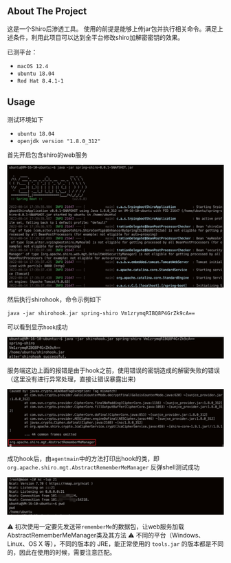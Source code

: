 ## About The Project

这是一个Shiro后渗透工具。
使用的前提是能够上传jar包并执行相关命令。满足上述条件，利用此项目可以达到全平台修改shiro加解密密钥的效果。

已测平台：
* `macOS 12.4`
* `ubuntu 18.04`
* `Red Hat 8.4.1-1`



## Usage
测试环境如下
* `ubuntu 18.04`
* `openjdk version "1.8.0_312"`

首先开启包含shiro的web服务

![1](images/1.png)

然后执行shirohook，命令示例如下

```
java -jar shirohook.jar spring-shiro Vm1zrymqRIBQ8P4GrZk9cA==
```
可以看到显示`hook`成功

![2](images/2.png)

服务端这边上面的报错是由于hook之前，使用错误的密钥造成的解密失败的错误（这里没有进行异常处理，直接让错误暴露出来)

![3](images/3.png)

成功hook后，由`agentmain`中的方法打印出hook的类，即`org.apache.shiro.mgt.AbstractRememberMeManager`
反弹shell测试成功

![4](images/4.png)



:warning: 初次使用一定要先发送带`rememberMe`的数据包，让web服务加载AbstractRememberMeManager类及其方法
:warning: 不同的平台（Windows、Linux、OS X 等），不同的版本的 JRE，能正常使用的 `tools.jar` 的版本都是不同的，因此在使用的时候，需要注意匹配。
